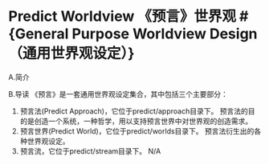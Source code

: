 # Predict Worldview 《预言》世界观 #   {General Purpose Worldview Design （通用世界观设定）}

A.简介


B.导读
《预言》是一套通用世界观设定集合，其中包括三个主要部分：
1. 预言法(Predict Approach)，它位于predict/approach目录下。
    预言法的目的是创造一个系统，一种哲学，用以支持预言世界中对世界观的创造需求。
2. 预言世界(Predict World)，它位于predict/worlds目录下。
    预言法衍生出的各种世界观设定。
3. 预言流，它位于predict/stream目录下。
    N/A